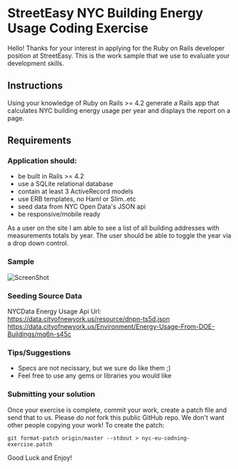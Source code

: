 # StreetEasy NYC Building Energy Usage Coding Exercise

Hello! Thanks for your interest in applying for the Ruby on Rails developer position at StreetEasy. This is the work sample that we use to evaluate your development skills. 

## Instructions
Using your knowledge of Ruby on Rails >= 4.2 generate a Rails app that calculates NYC building energy usage per year and displays the report on a page.

## Requirements

### Application should:

* be built in Rails >= 4.2
* use a SQLite relational database
* contain at least 3 ActiveRecord models
* use ERB templates, no Haml or Slim..etc 
* seed data from NYC Open Data's JSON api
* be responsive/mobile ready

As a user on the site I am able to see a list of all building addresses with measurements totals by year. The user should be able to toggle the year via a drop down control. 

### Sample
![ScreenShot](https://raw.github.com/StreetEasy/nyc-eu-codning-exercise/master/energyusage_report.png)

### Seeding Source Data
NYCData Energy Usage Api Url: https://data.cityofnewyork.us/resource/dnpn-ts5d.json
https://data.cityofnewyork.us/Environment/Energy-Usage-From-DOE-Buildings/mq6n-s45c

### Tips/Suggestions

* Specs are not necissary, but we sure do like them ;)
* Feel free to use any gems or libraries you would like

### Submitting your solution
Once your exercise is complete, commit your work, create a patch file and send that to us. Please _do not_ fork this public GitHub repo. We don't want other people copying your work! To create the patch:

``` git format-patch origin/master --stdout > nyc-eu-codning-exercise.patch ```

Good Luck and Enjoy!


